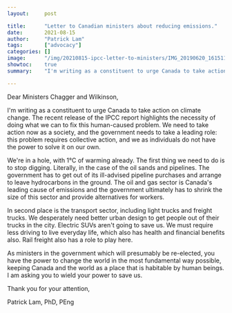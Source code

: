 ```yaml
---
layout:     post

title:      "Letter to Canadian ministers about reducing emissions."
date:       2021-08-15
author:     "Patrick Lam"
tags:       ["advocacy"]
categories: []
image:      "/img/20210815-ipcc-letter-to-ministers/IMG_20190620_161511427_HDR.webp"
showtoc:    true
summary:    "I'm writing as a constituent to urge Canada to take action on climate change. The recent release of the IPCC report highlights the necessity of doing what we can to fix this human-caused problem. We need to take action now as a society, and the government needs to take a leading role: this problem requires collective action, and we as individuals do not have the power to solve it on our own."

---
```


<style>
.post-heading h1  { color: yellow; }
.meta { color: yellow; }
</style>

Dear Ministers Chagger and Wilkinson,

I'm writing as a constituent to urge Canada to take action on climate
change. The recent release of the IPCC report highlights the necessity
of doing what we can to fix this human-caused problem. We need to take
action now as a society, and the government needs to take a leading
role: this problem requires collective action, and we as individuals
do not have the power to solve it on our own.

We're in a hole, with 1°C of warming already. The first thing we need
to do is to stop digging. Literally, in the case of the oil sands and
pipelines. The government has to get out of its ill-advised pipeline
purchases and arrange to leave hydrocarbons in the ground. The oil and
gas sector is Canada's leading cause of emissions and the government
ultimately has to shrink the size of this sector and provide
alternatives for workers.

In second place is the transport sector, including light trucks and
freight trucks. We desperately need better urban design to get people
out of their trucks in the city. Electric SUVs aren't going to save
us. We must require less driving to live everyday life, which also has
health and financial benefits also. Rail freight also has a role to
play here.

As ministers in the government which will presumably be re-elected,
you have the power to change the world in the most fundamental way
possible, keeping Canada and the world as a place that is habitable by
human beings. I am asking you to wield your power to save us.

Thank you for your attention, 

Patrick Lam, PhD, PEng
